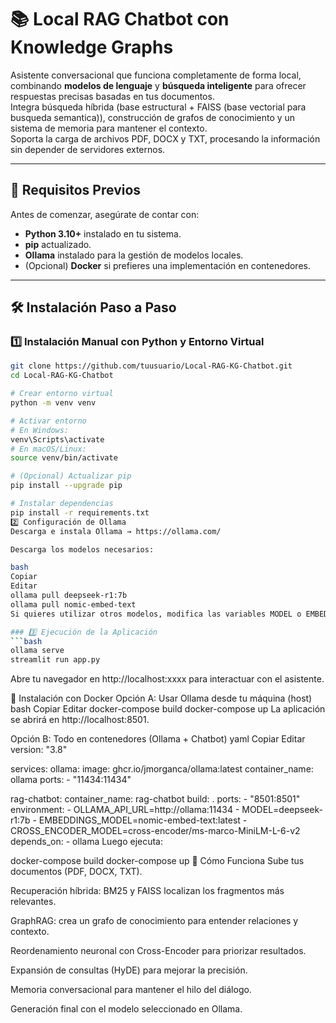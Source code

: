 # 📚 Local RAG Chatbot con Knowledge Graphs

Asistente conversacional que funciona completamente de forma local, combinando **modelos de lenguaje** y **búsqueda inteligente** para ofrecer respuestas precisas basadas en tus documentos.  
Integra búsqueda híbrida (base estructural + FAISS (base vectorial para busqueda semantica)), construcción de grafos de conocimiento y un sistema de memoria para mantener el contexto.  
Soporta la carga de archivos PDF, DOCX y TXT, procesando la información sin depender de servidores externos.

---

## 🔧 Requisitos Previos

Antes de comenzar, asegúrate de contar con:
- **Python 3.10+** instalado en tu sistema.
- **pip** actualizado.
- **Ollama** instalado para la gestión de modelos locales.
- (Opcional) **Docker** si prefieres una implementación en contenedores.

---

## 🛠 Instalación Paso a Paso

### 1️⃣ Instalación Manual con Python y Entorno Virtual
```bash
git clone https://github.com/tuusuario/Local-RAG-KG-Chatbot.git
cd Local-RAG-KG-Chatbot

# Crear entorno virtual
python -m venv venv

# Activar entorno
# En Windows:
venv\Scripts\activate
# En macOS/Linux:
source venv/bin/activate

# (Opcional) Actualizar pip
pip install --upgrade pip

# Instalar dependencias
pip install -r requirements.txt
2️⃣ Configuración de Ollama
Descarga e instala Ollama → https://ollama.com/

Descarga los modelos necesarios:

bash
Copiar
Editar
ollama pull deepseek-r1:7b
ollama pull nomic-embed-text
Si quieres utilizar otros modelos, modifica las variables MODEL o EMBEDDINGS_MODEL en el archivo .env.

### 3️⃣ Ejecución de la Aplicación
```bash
ollama serve
streamlit run app.py
```
Abre tu navegador en http://localhost:xxxx para interactuar con el asistente.

🐳 Instalación con Docker
Opción A: Usar Ollama desde tu máquina (host)
bash
Copiar
Editar
docker-compose build
docker-compose up
La aplicación se abrirá en http://localhost:8501.

Opción B: Todo en contenedores (Ollama + Chatbot)
yaml
Copiar
Editar
version: "3.8"

services:
  ollama:
    image: ghcr.io/jmorganca/ollama:latest
    container_name: ollama
    ports:
      - "11434:11434"

  rag-chatbot:
    container_name: rag-chatbot
    build: .
    ports:
      - "8501:8501"
    environment:
      - OLLAMA_API_URL=http://ollama:11434
      - MODEL=deepseek-r1:7b
      - EMBEDDINGS_MODEL=nomic-embed-text:latest
      - CROSS_ENCODER_MODEL=cross-encoder/ms-marco-MiniLM-L-6-v2
    depends_on:
      - ollama
Luego ejecuta:

docker-compose build
docker-compose up
🧠 Cómo Funciona
Sube tus documentos (PDF, DOCX, TXT).

Recuperación híbrida: BM25 y FAISS localizan los fragmentos más relevantes.

GraphRAG: crea un grafo de conocimiento para entender relaciones y contexto.

Reordenamiento neuronal con Cross-Encoder para priorizar resultados.

Expansión de consultas (HyDE) para mejorar la precisión.

Memoria conversacional para mantener el hilo del diálogo.

Generación final con el modelo seleccionado en Ollama.
